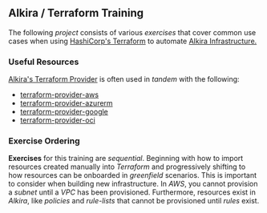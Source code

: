## Alkira / Terraform Training
The following _project_ consists of various _exercises_ that cover common use cases when using [HashiCorp's Terraform](https://www.terraform.io/) to automate [Alkira Infrastructure.](https://www.alkira.com/)

### Useful Resources
[Alkira's Terraform Provider](https://registry.terraform.io/providers/alkiranet/alkira/latest) is often used in _tandem_ with the following:
- [terraform-provider-aws](https://registry.terraform.io/providers/hashicorp/aws/latest)
- [terraform-provider-azurerm](https://registry.terraform.io/providers/hashicorp/azurerm/latest)
- [terraform-provider-google](https://registry.terraform.io/providers/hashicorp/google/latest)
- [terraform-provider-oci](https://registry.terraform.io/providers/oracle/oci/latest)

### Exercise Ordering
**Exercises** for this training are _sequential_. Beginning with how to import resources created manually into _Terraform_ and progressively shifting to how resources can be onboarded in _greenfield_ scenarios. This is important to consider when building new infrastructure. In _AWS_, you cannot provision a _subnet_ until a _VPC_ has been provisioned. Furthermore, resources exist in _Alkira_, like _policies_ and _rule-lists_ that cannot be provisioned until _rules_ exist.
